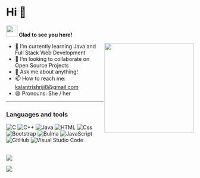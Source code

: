 # Hi 👋



<img src="https://user-images.githubusercontent.com/42779746/144641650-66286e23-31a7-4047-938d-4735f8be9ecd.gif" width="30" height="30" /> **Glad to see you here!** 

<img align="right" width="240" height="240" src="https://user-images.githubusercontent.com/42779746/144643562-2d1a59e5-cdaa-42c0-b01a-1ec9122e35c6.gif">

- 🌱 I’m currently learning Java and Full Stack Web Development
- 👯 I’m looking to collaborate on Open Source Projects
- 💬 Ask me about anything!
- 📫 How to reach me: kalantrishriji8@gmail.com
- 😄 Pronouns: She / her

---

### Languages and tools

<!-- <img align="left" alt="html" width="26px" src="https://raw.githubusercontent.com/github/explore/80688e429a7d4ef2fca1e82350fe8e3517d3494d/topics/html/html.png" /> -->
<p>
  <img alt="C"src="https://img.shields.io/badge/C-A8B9CC?logo=C&logoColor=white&style=for-the-badge" />
  <img alt="C++" src="https://img.shields.io/badge/C++-00599C?logo=C++&logoColor=white&style=for-the-badge" />
  <img alt="Java" src="https://img.shields.io/badge/Java-007396?logo=Java&logoColor=white&style=for-the-badge" />
  <img alt="HTML" src="https://img.shields.io/badge/HTML-E34F26?logo=html5&logoColor=white&style=for-the-badge" />
  <img alt="Css" src="https://img.shields.io/badge/CSS-1572B6?logo=css3&logoColor=white&style=for-the-badge" />
  <img alt="Bootstrap" src="https://img.shields.io/badge/Bootstrap-7952B3?logo=Bootstrap&logoColor=white&style=for-the-badge" />
  <img alt="Bulma" src="https://img.shields.io/badge/Bulma-00D1B2?logo=Bulma&logoColor=white&style=for-the-badge" />
  <img alt="JavaScript" src="https://img.shields.io/badge/JavaScript-F7DF1E?logo=javascript&logoColor=white&style=for-the-badge" />
  <img alt="GitHub" src="https://img.shields.io/badge/GitHub-181717?logo=GitHub&logoColor=white&style=for-the-badge" />
  <img alt="Visual Studio Code" src="https://img.shields.io/badge/Visual Studio Code-007ACC?logo=Visual Studio Code&logoColor=white&style=for-the-badge" />
</p>


<!--  gmail icons-->
<!-- [<img height="32" width="32" src="https://cdn.jsdelivr.net/npm/simple-icons@v6/icons/gmail.svg" />](kalantrishriji8@gmail.com)
[<img height="32" width="32" src="https://unpkg.com/simple-icons@v6/icons/gmail.svg" />](kalantrishriji8@gmail.com) -->

<!--  languages status -->
<!-- [![Top Langs](https://github-readme-stats.vercel.app/api/top-langs/?username=shrikanta8)](https://github.com/anuraghazra/github-readme-stats) -->

<br>
<!-- <p align ="center"> -->
  <img src="https://github-readme-stats.vercel.app/api?username=shrikanta8&hide=stars&show_icons=true&theme=aura" />
<!--   <img width="48%" src="https://github-readme-stats.vercel.app/api?username=shrikanta8&hide=stars&show_icons=true&theme=aura" /> -->
<!-- </p> -->

![](https://komarev.com/ghpvc/?username=shrikanta8&style=plastic)


<!--
**shrikanta8/shrikanta8** is a ✨ _special_ ✨ repository because its `README.md` (this file) appears on your GitHub profile.

Here are some ideas to get you started:

- 🔭 I’m currently working on ...
- D🌱 I’m currently learning ...

-🤔 I’m looking for help with ... finding projects to contribute to! 
- D💬 Ask me about ...
- D📫 How to reach me: ...
- D😄 Pronouns: ...
- ⚡ Fun fact: ...
-->
